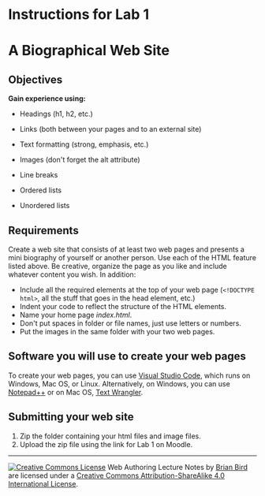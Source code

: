 # Instructions for Lab 1

# A Biographical Web Site

## Objectives

**Gain experience using:**

- Headings (h1, h2, etc.)
- Links (both between your pages and to an external site)

- Text formatting (strong, emphasis, etc.)

- Images (don't forget the alt attribute)

- Line breaks

- Ordered lists

- Unordered lists

## Requirements

Create a web site that consists of at least two web pages and presents a mini biography of yourself or another person. Use each of the HTML feature listed above. Be creative, organize the page as you like and include whatever content you wish. In addition:

- Include all the required elements at the top of your web page (`<!DOCTYPE html>`, all the stuff that goes in the head element, etc.)
- Indent your code to reflect the structure of the HTML elements.
- Name your home page *index.html*.
- Don't put spaces in folder or file names, just use letters or numbers.
- Put the images in the same folder with your two web pages.

 

## Software you will use to create your web pages

To create your web pages, you can use [Visual Studio Code](https://code.visualstudio.com ), which runs on Windows, Mac OS, or Linux. Alternatively, on Windows, you can use [Notepad++]( http://notepad-plus-plus.org ) or on Mac OS, [Text Wrangler]( http://www.barebones.com/products/textwrangler ).

 

## Submitting your web site

1. Zip the folder containing your html files and image files.
2. Upload the zip file using the link for Lab 1 on Moodle.



------

[![Creative Commons License](https://i.creativecommons.org/l/by-sa/4.0/88x31.png)](http://creativecommons.org/licenses/by-sa/4.0/) Web Authoring Lecture Notes by [Brian Bird](https://profbird.dev) are licensed under a [Creative Commons Attribution-ShareAlike 4.0 International License](http://creativecommons.org/licenses/by-sa/4.0/). 